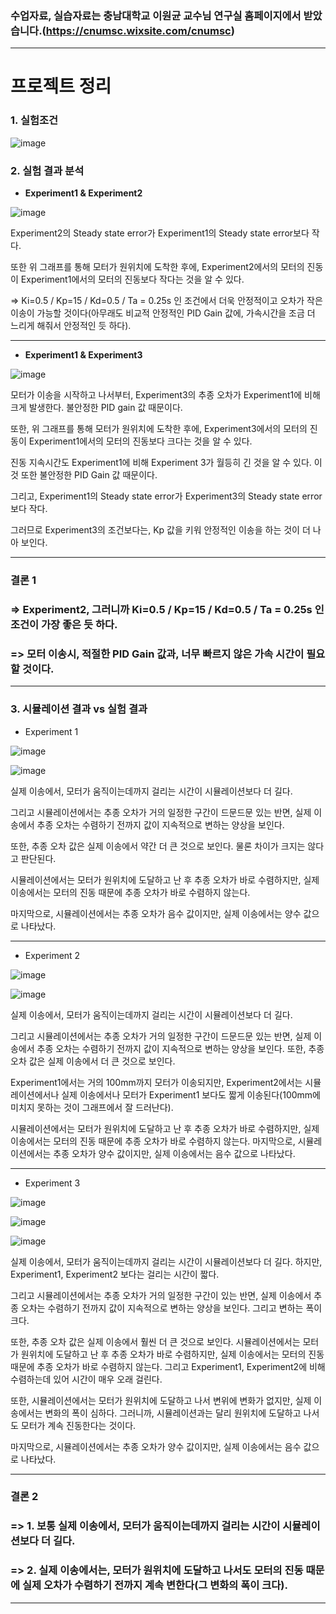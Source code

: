 ### 수업자료, 실습자료는 충남대학교 이원균 교수님 연구실 홈페이지에서 받았습니다.(https://cnumsc.wixsite.com/cnumsc)

---

# 프로젝트 정리

### 1. 실험조건
![image](https://user-images.githubusercontent.com/108641325/205651220-c538f950-54aa-44fc-9d3c-a847421e30cc.png)



### 2. 실험 결과 분석

- **Experiment1 & Experiment2**

![image](https://user-images.githubusercontent.com/108641325/205651922-7400d91d-4e35-4fd6-93df-9f40d083eece.png)

Experiment2의 Steady state error가 Experiment1의 Steady state error보다 작다. 

또한 위 그래프를 통해 모터가 원위치에 도착한 후에, Experiment2에서의 모터의 진동이 Experiment1에서의 모터의 진동보다 작다는 것을 알 수 있다. 

=> Ki=0.5 / Kp=15 / Kd=0.5 / Ta = 0.25s 인 조건에서 더욱 안정적이고 오차가 작은 이송이 가능할 것이다(아무래도 비교적 안정적인 PID Gain 값에, 가속시간을 조금 더 느리게 
해줘서 안정적인 듯 하다).

---

- **Experiment1 & Experiment3**

![image](https://user-images.githubusercontent.com/108641325/205652480-8b2199e1-9119-49eb-9d97-2f761b5983a0.png)

모터가 이송을 시작하고 나서부터, Experiment3의 추종 오차가 Experiment1에 비해 크게 발생한다. 불안정한 PID gain 값 때문이다. 

또한, 위 그래프를 통해 모터가 원위치에 도착한 후에, Experiment3에서의 모터의 진동이 Experiment1에서의 모터의 진동보다 크다는 것을 알 수 있다. 

진동 지속시간도 Experiment1에 비해 Experiment 3가 월등히 긴 것을 알 수 있다. 이것 또한 불안정한 PID Gain 값 때문이다. 

그리고, Experiment1의 Steady state error가 Experiment3의 Steady state error보다 작다. 

그러므로 Experiment3의 조건보다는, Kp 값을 키워 안정적인 이송을 하는 것이 더 나아 보인다. 

---
### 결론 1

### => Experiment2, 그러니까 Ki=0.5 / Kp=15 / Kd=0.5 / Ta = 0.25s 인 조건이 가장 좋은 듯 하다.

### => 모터 이송시, 적절한 PID Gain 값과, 너무 빠르지 않은 가속 시간이 필요할 것이다.

---

### 3. 시뮬레이션 결과 vs 실험 결과

- Experiment 1

![image](https://user-images.githubusercontent.com/108641325/205654624-f62649ea-0e92-447a-b746-8dfdf99b8e2b.png)

![image](https://user-images.githubusercontent.com/108641325/205654672-c9aa999e-fc64-4d47-8fb5-fe22127534e8.png)

실제 이송에서, 모터가 움직이는데까지 걸리는 시간이 시뮬레이션보다 더 길다. 

그리고 시뮬레이션에서는 추종 오차가 거의 일정한 구간이 드문드문 있는 반면, 실제 이송에서 추종 오차는 수렴하기 전까지 값이 지속적으로 변하는 양상을 보인다. 

또한, 추종 오차 값은 실제 이송에서 약간 더 큰 것으로 보인다. 물론 차이가 크지는 않다고 판단된다. 

시뮬레이션에서는 모터가 원위치에 도달하고 난 후 추종 오차가 바로 수렴하지만, 실제 이송에서는 모터의 진동 때문에 추종 오차가 바로 수렴하지 않는다. 

마지막으로, 시뮬레이션에서는 추종 오차가 음수 값이지만, 실제 이송에서는 양수 값으로 나타났다.

---

- Experiment 2

![image](https://user-images.githubusercontent.com/108641325/205655367-20a38b74-f8b5-41c9-b975-e1916cf8e86e.png)

![image](https://user-images.githubusercontent.com/108641325/205655407-e053e943-bc48-42f5-a5e9-5551957d8bdc.png)

실제 이송에서, 모터가 움직이는데까지 걸리는 시간이 시뮬레이션보다 더 길다. 

그리고 시뮬레이션에서는 추종 오차가 거의 일정한 구간이 드문드문 있는 반면, 실제 이송에서 추종 오차는 수렴하기 전까지 값이 지속적으로 변하는 양상을 보인다. 또한, 추종 오차 값은 실제 이송에서 더 큰 것으로 보인다. 

Experiment1에서는 거의 100mm까지 모터가 이송되지만, Experiment2에서는 시뮬레이션에서나 실제 이송에서나 모터가 Experiment1 보다도 짧게 이송된다(100mm에 미치지 못하는 
것이 그래프에서 잘 드러난다). 

시뮬레이션에서는 모터가 원위치에 도달하고 난 후 추종 오차가 바로 수렴하지만, 실제 이송에서는 모터의 진동 때문에 추종 오차가 바로 수렴하지 않는다. 마지막으로, 시뮬레이션에서는 추종 오차가 양수 값이지만, 실제 이송에서는 음수 값으로 나타났다.

---

- Experiment 3

![image](https://user-images.githubusercontent.com/108641325/205655633-61a74531-9248-45b0-9d50-fc354b55a4b6.png)

![image](https://user-images.githubusercontent.com/108641325/205656064-895cf743-29fb-4fe0-84df-4761d2cd7895.png)

![image](https://user-images.githubusercontent.com/108641325/205656108-43ffe491-f335-4a5d-b106-59fe00bfef2c.png)

실제 이송에서, 모터가 움직이는데까지 걸리는 시간이 시뮬레이션보다 더 길다. 하지만, Experiment1, Experiment2 보다는 걸리는 시간이 짧다. 

그리고 시뮬레이션에서는 추종 오차가 거의 일정한 구간이 있는 반면, 실제 이송에서 추종 오차는 수렴하기 전까지 값이 지속적으로 변하는 양상을 보인다. 그리고 변하는 폭이 크다. 

또한, 추종 오차 값은 실제 이송에서 훨씬 더 큰 것으로 보인다. 시뮬레이션에서는 모터가 원위치에 도달하고 난 후 추종 오차가 바로 수렴하지만, 실제 이송에서는 모터의 진동 때문에 추종 오차가 바로 수렴하지 않는다. 그리고 Experiment1, Experiment2에 비해 수렴하는데 있어 시간이 매우 오래 걸린다. 

또한, 시뮬레이션에서는 모터가 원위치에 도달하고 나서 변위에 변화가 없지만, 실제 이송에서는 변화의 폭이 심하다. 그러니까, 시뮬레이션과는 달리 원위치에 도달하고 나서도 모터가 
계속 진동한다는 것이다. 

마지막으로, 시뮬레이션에서는 추종 오차가 양수 값이지만, 실제 이송에서는 음수 값으로 나타났다.

---

### 결론 2

### => 1. 보통 실제 이송에서, 모터가 움직이는데까지 걸리는 시간이 시뮬레이션보다 더 길다.
### => 2. 실제 이송에서는, 모터가 원위치에 도달하고 나서도 모터의 진동 때문에 실제 오차가 수렴하기 전까지 계속 변한다(그 변화의 폭이 크다).

---
